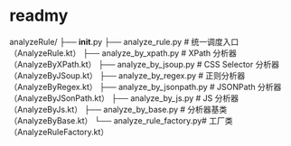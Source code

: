 # readmy

analyzeRule/
├── __init__.py
├── analyze_rule.py        # 统一调度入口（AnalyzeRule.kt）
├── analyze_by_xpath.py    # XPath 分析器（AnalyzeByXPath.kt）
├── analyze_by_jsoup.py    # CSS Selector 分析器（AnalyzeByJSoup.kt）
├── analyze_by_regex.py    # 正则分析器（AnalyzeByRegex.kt）
├── analyze_by_jsonpath.py # JSONPath 分析器（AnalyzeByJSonPath.kt）
├── analyze_by_js.py       # JS 分析器（AnalyzeByJs.kt）
├── analyze_by_base.py     # 分析器基类（AnalyzeByBase.kt）
└── analyze_rule_factory.py# 工厂类（AnalyzeRuleFactory.kt）
